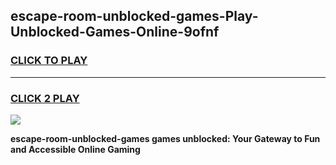 
## escape-room-unblocked-games-Play-Unblocked-Games-Online-9ofnf
<h3>
<a href="https://premium76.site?title=escape-room-unblocked-games&ref=25A">CLICK TO PLAY</a></h3>
<hr>

<h3>
<a href="https://premium76.site?title=escape-room-unblocked-games&ref=25A">CLICK 2 PLAY</a>
  
</h3>

<a href="https://premium76.site?title=escape-room-unblocked-games&ref=25A"><img src="https://clearcache.store/games.png"></a>


**escape-room-unblocked-games games unblocked: Your Gateway to Fun and Accessible Online Gaming**
